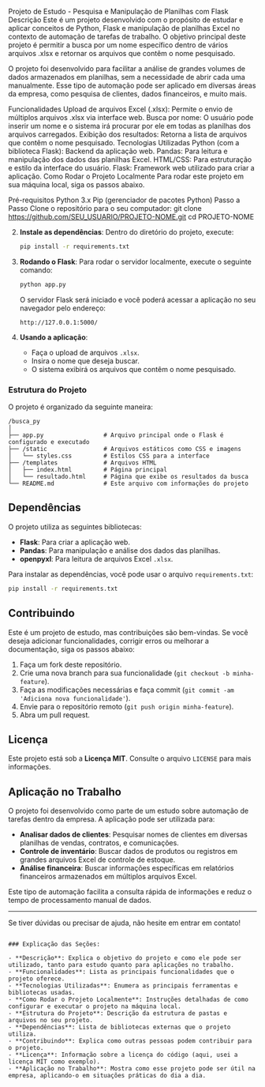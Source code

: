 Projeto de Estudo - Pesquisa e Manipulação de Planilhas com Flask
Descrição
Este é um projeto desenvolvido com o propósito de estudar e aplicar conceitos de Python, Flask e manipulação de planilhas Excel no contexto de automação de tarefas de trabalho. O objetivo principal deste projeto é permitir a busca por um nome específico dentro de vários arquivos .xlsx e retornar os arquivos que contêm o nome pesquisado.

O projeto foi desenvolvido para facilitar a análise de grandes volumes de dados armazenados em planilhas, sem a necessidade de abrir cada uma manualmente. Esse tipo de automação pode ser aplicado em diversas áreas da empresa, como pesquisa de clientes, dados financeiros, e muito mais.

Funcionalidades
Upload de arquivos Excel (.xlsx): Permite o envio de múltiplos arquivos .xlsx via interface web.
Busca por nome: O usuário pode inserir um nome e o sistema irá procurar por ele em todas as planilhas dos arquivos carregados.
Exibição dos resultados: Retorna a lista de arquivos que contêm o nome pesquisado.
Tecnologias Utilizadas
Python (com a biblioteca Flask): Backend da aplicação web.
Pandas: Para leitura e manipulação dos dados das planilhas Excel.
HTML/CSS: Para estruturação e estilo da interface do usuário.
Flask: Framework web utilizado para criar a aplicação.
Como Rodar o Projeto Localmente
Para rodar este projeto em sua máquina local, siga os passos abaixo.

Pré-requisitos
Python 3.x
Pip (gerenciador de pacotes Python)
Passo a Passo
Clone o repositório para o seu computador:
git clone https://github.com/SEU_USUARIO/PROJETO-NOME.git
cd PROJETO-NOME

2. **Instale as dependências**:
   Dentro do diretório do projeto, execute:

   ```bash
   pip install -r requirements.txt
   ```

3. **Rodando o Flask**:
   Para rodar o servidor localmente, execute o seguinte comando:

   ```bash
   python app.py
   ```

   O servidor Flask será iniciado e você poderá acessar a aplicação no seu navegador pelo endereço:

   ```
   http://127.0.0.1:5000/
   ```

4. **Usando a aplicação**:

   * Faça o upload de arquivos `.xlsx`.
   * Insira o nome que deseja buscar.
   * O sistema exibirá os arquivos que contêm o nome pesquisado.

### Estrutura do Projeto

O projeto é organizado da seguinte maneira:

```
/busca_py
│
├── app.py                 # Arquivo principal onde o Flask é configurado e executado
├── /static                # Arquivos estáticos como CSS e imagens
│   └── styles.css         # Estilos CSS para a interface
├── /templates             # Arquivos HTML
│   ├── index.html         # Página principal
│   └── resultado.html     # Página que exibe os resultados da busca
└── README.md              # Este arquivo com informações do projeto
```

## Dependências

O projeto utiliza as seguintes bibliotecas:

* **Flask**: Para criar a aplicação web.
* **Pandas**: Para manipulação e análise dos dados das planilhas.
* **openpyxl**: Para leitura de arquivos Excel `.xlsx`.

Para instalar as dependências, você pode usar o arquivo `requirements.txt`:

```bash
pip install -r requirements.txt
```

## Contribuindo

Este é um projeto de estudo, mas contribuições são bem-vindas. Se você deseja adicionar funcionalidades, corrigir erros ou melhorar a documentação, siga os passos abaixo:

1. Faça um fork deste repositório.
2. Crie uma nova branch para sua funcionalidade (`git checkout -b minha-feature`).
3. Faça as modificações necessárias e faça commit (`git commit -am 'Adiciona nova funcionalidade'`).
4. Envie para o repositório remoto (`git push origin minha-feature`).
5. Abra um pull request.

## Licença

Este projeto está sob a **Licença MIT**. Consulte o arquivo `LICENSE` para mais informações.

## Aplicação no Trabalho

O projeto foi desenvolvido como parte de um estudo sobre automação de tarefas dentro da empresa. A aplicação pode ser utilizada para:

* **Analisar dados de clientes**: Pesquisar nomes de clientes em diversas planilhas de vendas, contratos, e comunicações.
* **Controle de inventário**: Buscar dados de produtos ou registros em grandes arquivos Excel de controle de estoque.
* **Análise financeira**: Buscar informações específicas em relatórios financeiros armazenados em múltiplos arquivos Excel.

Este tipo de automação facilita a consulta rápida de informações e reduz o tempo de processamento manual de dados.

---

Se tiver dúvidas ou precisar de ajuda, não hesite em entrar em contato!

```

### Explicação das Seções:

- **Descrição**: Explica o objetivo do projeto e como ele pode ser utilizado, tanto para estudo quanto para aplicações no trabalho.
- **Funcionalidades**: Lista as principais funcionalidades que o projeto oferece.
- **Tecnologias Utilizadas**: Enumera as principais ferramentas e bibliotecas usadas.
- **Como Rodar o Projeto Localmente**: Instruções detalhadas de como configurar e executar o projeto na máquina local.
- **Estrutura do Projeto**: Descrição da estrutura de pastas e arquivos no seu projeto.
- **Dependências**: Lista de bibliotecas externas que o projeto utiliza.
- **Contribuindo**: Explica como outras pessoas podem contribuir para o projeto.
- **Licença**: Informação sobre a licença do código (aqui, usei a licença MIT como exemplo).
- **Aplicação no Trabalho**: Mostra como esse projeto pode ser útil na empresa, aplicando-o em situações práticas do dia a dia.


